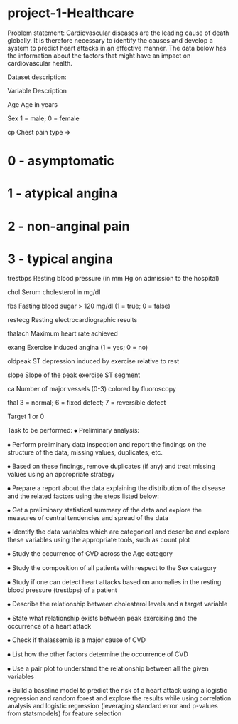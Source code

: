 # project-1-Healthcare
Problem statement:
Cardiovascular diseases are the leading cause of death globally. It is therefore necessary to identify the causes and develop a system to predict heart attacks in an effective manner. The data below has the information about the factors that might have an impact on cardiovascular health. 

Dataset description:


Variable	Description

Age	Age in years

Sex	1 = male; 0 = female

cp	Chest pain type => 

# 0 - asymptomatic
# 1 - atypical angina
# 2 - non-anginal pain
# 3 - typical angina

trestbps	Resting blood pressure (in mm Hg on admission to the hospital)

chol	Serum cholesterol in mg/dl

fbs	Fasting blood sugar > 120 mg/dl (1 = true; 0 = false)

restecg	Resting electrocardiographic results

thalach	Maximum heart rate achieved

exang	Exercise induced angina (1 = yes; 0 = no)

oldpeak	ST depression induced by exercise relative to rest

slope	Slope of the peak exercise ST segment

ca	Number of major vessels (0-3) colored by fluoroscopy

thal	3 = normal; 6 = fixed defect; 7 = reversible defect

Target	1 or 0


Task to be performed:
⦁	Preliminary analysis:

⦁	Perform preliminary data inspection and report the findings on the structure of the data, missing values, duplicates, etc.

⦁	Based on these findings, remove duplicates (if any) and treat missing values using an appropriate strategy

⦁	Prepare a report about the data explaining the distribution of the disease and the related factors using the steps listed below:

⦁	Get a preliminary statistical summary of the data and explore the measures of central tendencies and spread of the data

⦁	Identify the data variables which are categorical and describe and explore these variables using the appropriate tools, such as count plot 

⦁	Study the occurrence of CVD across the Age category

⦁	Study the composition of all patients with respect to the Sex category

⦁	Study if one can detect heart attacks based on anomalies in the resting blood pressure (trestbps) of a patient

⦁	Describe the relationship between cholesterol levels and a target variable

⦁	State what relationship exists between peak exercising and the occurrence of a heart attack

⦁	Check if thalassemia is a major cause of CVD

⦁	List how the other factors determine the occurrence of CVD

⦁	Use a pair plot to understand the relationship between all the given variables

⦁	Build a baseline model to predict the risk of a heart attack using a logistic regression and random forest and explore the results while using correlation analysis and logistic regression (leveraging standard error and p-values from statsmodels) for feature selection



